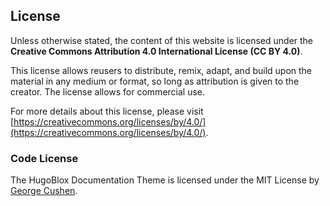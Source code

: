 ## License

Unless otherwise stated, the content of this website is licensed under the **Creative Commons Attribution 4.0 International License (CC BY 4.0)**.

This license allows reusers to distribute, remix, adapt, and build upon the material in any medium or format, so long as attribution is given to the creator. The license allows for commercial use.

For more details about this license, please visit [https://creativecommons.org/licenses/by/4.0/](https://creativecommons.org/licenses/by/4.0/).

### Code License

The HugoBlox Documentation Theme is licensed under the MIT License by [George Cushen](https://georgecushen.com/).

